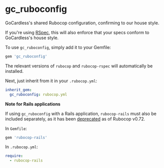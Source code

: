 gc_ruboconfig
==========

GoCardless's shared Rubocop configuration, confirming to our house style.

If you're using [RSpec](https://github.com/rspec/rspec), this will also enforce that your
specs conform to GoCardless's house style.

To use `gc_ruboconfig`, simply add it to your Gemfile:

```ruby
gem 'gc_ruboconfig'
```

The relevant versions of `rubocop` and `rubocop-rspec` will automatically be installed.

Next, just inherit from it in your `.rubocop.yml`:

```yaml
inherit_gem:
  gc_ruboconfig: rubocop.yml
```

**Note for Rails applications**

If using `gc_ruboconfig` with a Rails application, `rubocop-rails` must also be included separately,
as it has been [deprecated](https://github.com/rubocop-hq/rubocop/pull/7095) as of Rubocop v0.72.

In `Gemfile`:

```ruby
gem 'rubocop-rails'
```

In `.rubocop.yml`:

```yaml
require:
  - rubocop-rails
```
